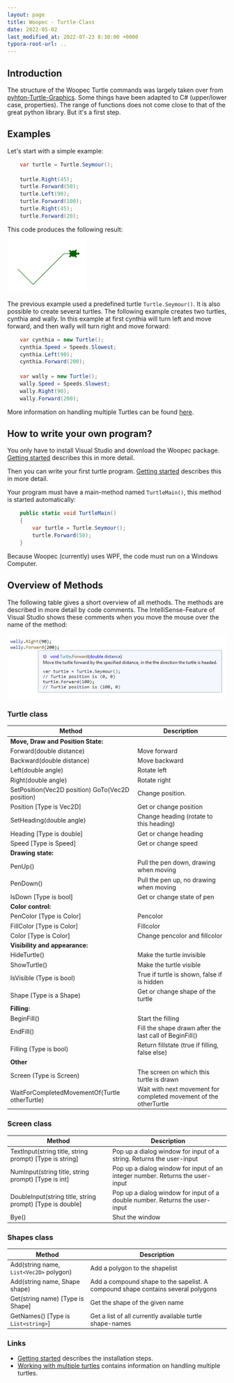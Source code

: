 ```yaml
---
layout: page
title: Woopec - Turtle-Class
date: 2022-05-02
last_modified_at: 2022-07-23 8:30:00 +0000
typora-root-url: ..
---
```



## Introduction

The structure of the Woopec Turtle commands was largely taken over from  [pyhton-Turtle-Graphics](https://docs.python.org/3/library/turtle.html#module-turtle). Some things have been adapted to C# (upper/lower case, properties). The range of functions does not come close to that of the great python library. But it's a first step.

## Examples

Let's start with a simple example:
```csharp
    var turtle = Turtle.Seymour();

    turtle.Right(45);
    turtle.Forward(50);
    turtle.Left(90);
    turtle.Forward(100);
    turtle.Right(45);
    turtle.Forward(20);
```
This code produces the following result:

![Woopec C# turtle graphics, result of simple example](/assets/images/FirstSample.png)

The previous example used a predefined turtle `Turtle.Seymour()`. It is also possible to create several turtles. The following example creates two turtles, cynthia and wally. In this example at first cynthia will turn left and move forward, and then wally will turn right and move forward:

```csharp
    var cynthia = new Turtle();
    cynthia.Speed = Speeds.Slowest;
    cynthia.Left(90);
    cynthia.Forward(200);

    var wally = new Turtle();
    wally.Speed = Speeds.Slowest;
    wally.Right(90);
    wally.Forward(200);
```
More information on handling multiple Turtles can be found [here](MultipleTurtles.html).

## How to write your own program?

You only have to install Visual Studio and download the Woopec package. [Getting started](GettingStarted.html) describes this in more detail.

Then you can write your first turtle program. [Getting started](GettingStarted.html) describes this in more detail.


Your program must have a main-method named `TurtleMain()`, this method is started automatically:

```csharp
    public static void TurtleMain()
    {
        var turtle = Turtle.Seymour();
        turtle.Forward(50);
    }
```

Because Woopec (currently) uses WPF, the code must run on a Windows Computer.

## Overview of Methods

The following table gives a short overview of all methods. The methods are described in more detail by code comments.
The IntelliSense-Feature of Visual Studio shows these comments when you move the mouse over the name of the method:

![IntelliSense](/assets/images/IntelliSense.png)

### Turtle class

| Method                                           | Description                                                  |
| ------------------------------------------------ | ------------------------------------------------------------ |
| **Move, Draw and Position State:**               |                                                              |
| Forward(double distance)                         | Move forward                                                 |
| Backward(double distance)                        | Move backward                                                |
| Left(double angle)                               | Rotate left                                                  |
| Right(double angle)                              | Rotate right                                                 |
| SetPosition(Vec2D position) GoTo(Vec2D position) | Change position.                                             |
| Position [Type is Vec2D]                         | Get or change position                                       |
| SetHeading(double angle)                         | Change heading (rotate to this heading)                      |
| Heading [Type is double]                         | Get or change heading                                        |
| Speed [Type is Speed]                            | Get or change speed                                          |
| **Drawing state:**                               |                                                              |
| PenUp()                                          | Pull the pen down, drawing when moving                       |
| PenDown()                                        | Pull the pen up, no drawing when moving                      |
| IsDown [Type is bool]                            | Get or change state of pen                                   |
| **Color control:**                               |                                                              |
| PenColor [Type is Color]                         | Pencolor                                                     |
| FillColor [Type is Color]                        | Fillcolor                                                    |
| Color [Type is Color]                            | Change pencolor and fillcolor                                |
| **Visibility and appearance:**                   |                                                              |
| HideTurtle()                                     | Make the turtle invisible                                    |
| ShowTurtle()                                     | Make the turtle visible                                      |
| IsVisible (Type is bool)                         | True if turtle is shown, false if is hidden                  |
| Shape (Type is a Shape)                          | Get or change shape of the turtle                            |
| **Filling:**                                     |                                                              |
| BeginFill()                                      | Start the filling                                            |
| EndFill()                                        | Fill the shape drawn after the last call of BeginFill()      |
| Filling (Type is bool)                           | Return fillstate (true if filling, false else)               |
| **Other**                                        |                                                              |
| Screen (Type is Screen)                          | The screen on which this turtle is drawn                     |
| WaitForCompletedMovementOf(Turtle otherTurtle)   | Wait with next movement for completed movement of the otherTurtle |

### Screen class

| Method                                                  | Description                                                  |
| ------------------------------------------------------- | ------------------------------------------------------------ |
| TextInput(string title, string prompt) [Type is string] | Pop up a dialog window for input of a string. Returns the user-input |
| NumInput(string title, string prompt) [Type is int]     | Pop up a dialog window for input of an integer number. Returns the user-input |
| DoubleInput(string title, string prompt) [Type is double] | Pop up a dialog window for input of a double number. Returns the user-input |
| Bye()                                                   | Shut the window |

### Shapes  class

| Method                                  | Description                                                  |
| --------------------------------------- | ------------------------------------------------------------ |
| Add(string name, `List<Vec2D>` polygon) | Add a polygon to the shapelist                               |
| Add(string name, Shape shape)           | Add a compound shape to the sapelist. A compound shape contains several polygons |
| Get(string name) [Type is Shape]        | Get the shape of the given name                              |
| GetNames() [Type is `List<string>`]     | Get a list of all currently available turtle shape-names     |



### Links

* [Getting started](GettingStarted.html) describes the installation steps.
* [Working with multiple turtles](MultipleTurtles.html) contains information on handling multiple turtles.
